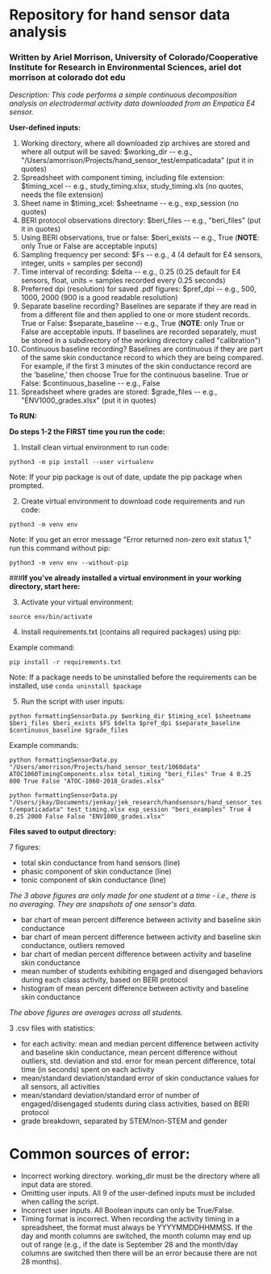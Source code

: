 
# Repository for hand sensor data analysis
### Written by Ariel Morrison, University of Colorado/Cooperative Institute for Research in Environmental Sciences, ariel dot morrison at colorado dot edu

*Description: This code performs a simple continuous decomposition analysis on electrodermal activity data downloaded from an Empatica E4 sensor.*

**User-defined inputs:**
1. Working directory, where all downloaded zip archives are stored and where all output will be saved: $working_dir  --  e.g., "/Users/amorrison/Projects/hand_sensor_test/empaticadata" (put it in quotes)
2. Spreadsheet with component timing, including file extension: $timing_xcel -- e.g., study_timing.xlsx, study_timing.xls (no quotes, needs the file extension)
3. Sheet name in $timing_xcel: $sheetname -- e.g., exp_session (no quotes)
4. BERI protocol observations directory: $beri_files -- e.g., "beri_files" (put it in quotes)
5. Using BERI observations, true or false: $beri_exists -- e.g., True (**NOTE**: only True or False are acceptable inputs)
6. Sampling frequency per second: $Fs  --  e.g., 4 (4 default for E4 sensors, integer, units = samples per second)
7. Time interval of recording: $delta  --  e.g., 0.25 (0.25 default for E4 sensors, float, units = samples recorded every 0.25 seconds)
8. Preferred dpi (resolution) for saved .pdf figures: $pref_dpi -- e.g., 500, 1000, 2000 (900 is a good readable resolution)
9. Separate baseline recording? Baselines are separate if they are read in from a different file and then applied to one or more student records. True or False: $separate_baseline -- e.g., True (**NOTE**: only True or False are acceptable inputs. If baselines are recorded separately, must be stored in a subdirectory of the working directory called "calibration")
10. Continuous baseline recording? Baselines are continuous if they are part of the same skin conductance record to which they are being compared. For example, if the first 3 minutes of the skin conductance record are the 'baseline,' then choose True for the continuous baseline. True or False: $continuous_baseline -- e.g., False
11. Spreadsheet where grades are stored: $grade_files -- e.g., "ENV1000_grades.xlsx" (put it in quotes)


**To RUN:**

**Do steps 1-2 the FIRST time you run the code:**

1) Install clean virtual environment to run code:

`python3 -m pip install --user virtualenv`

Note: If your pip package is out of date, update the pip package when prompted.


2) Create virtual environment to download code requirements and run code:

`python3 -m venv env`

Note: If you get an error message "Error returned non-zero exit status 1," run this command without pip:

`python3 -m venv env --without-pip`



###**If you've already installed a virtual environment in your working directory, start here:**

3) Activate your virtual environment:

`source env/bin/activate`


4) Install requirements.txt (contains all required packages) using pip:

Example command:

`pip install -r requirements.txt`

Note: If a package needs to be uninstalled before the requirements can be installed, use `conda uninstall $package`


5) Run the script with user inputs:

`python formattingSensorData.py $working_dir $timing_xcel $sheetname $beri_files $beri_exists $FS $delta $pref_dpi $separate_baseline $continuous_baseline $grade_files`


Example commands:

`python formattingSensorData.py "/Users/amorrison/Projects/hand_sensor_test/1060data" ATOC1060TimingComponents.xlsx total_timing "beri_files" True 4 0.25 800 True False "ATOC-1060-2018_Grades.xlsx"`


`python formattingSensorData.py "/Users/jkay/Documents/jenkay/jek_research/handsensors/hand_sensor_test/empaticadata" test_timing.xlsx exp_session "beri_examples" True 4 0.25 2000 False False "ENV1000_grades.xlsx"`



**Files saved to output directory:**

7 figures:
- total skin conductance from hand sensors (line)
- phasic component of skin conductance (line)
- tonic component of skin conductance (line)

*The 3 above figures are only made for one student at a time - i.e., there is no averaging. They are snapshots of one sensor's data.*

- bar chart of mean percent difference between activity and baseline skin conductance
- bar chart of mean percent difference between activity and baseline skin conductance, outliers removed
- bar chart of median percent difference between activity and baseline skin conductance
- mean number of students exhibiting engaged and disengaged behaviors during each class activity, based on BERI protocol
- histogram of mean percent difference between activity and baseline skin conductance

*The above figures are averages across all students.*


3 .csv files with statistics:
- for each activity: mean and median percent difference between activity and baseline skin conductance, mean percent difference without outliers, std. deviation and std. error for mean percent difference, total time (in seconds) spent on each activity
- mean/standard deviation/standard error of skin conductance values for all sensors, all activities
- mean/standard deviation/standard error of number of engaged/disengaged students during class activities, based on BERI protocol
- grade breakdown, separated by STEM/non-STEM and gender



# Common sources of error:
- Incorrect working directory. working_dir must be the directory where all input data are stored.
- Omitting user inputs. All 9 of the user-defined inputs must be included when calling the script.
- Incorrect user inputs. All Boolean inputs can only be True/False.
- Timing format is incorrect. When recording the activity timing in a spreadsheet, the format must always be YYYYMMDDHHMMSS. If the day and month columns are switched, the month column may end up out of range (e.g., if the date is September 28 and the month/day columns are switched then there will be an error because there are not 28 months).
